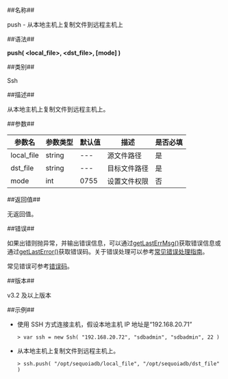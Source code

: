##名称##

push - 从本地主机上复制文件到远程主机上

##语法##

**push( \<local_file\>, \<dst_file\>, \[mode\] )**

##类别##

Ssh

##描述##

从本地主机上复制文件到远程主机上。

##参数##

| 参数名     | 参数类型 | 默认值 | 描述         | 是否必填 |
| ---------- | -------- | ------ | ------------ | -------- |
| local_file | string   | ---    | 源文件路径   | 是       |
| dst_file   | string   | ---    | 目标文件路径 | 是       |
| mode       | int      | 0755   | 设置文件权限 | 否       |

##返回值##

无返回值。

##错误##

如果出错则抛异常，并输出错误信息，可以通过[getLastErrMsg()](manual/Manual/Sequoiadb_Command/Global/getLastErrMsg.md)获取错误信息或通过[getLastError()](manual/Manual/Sequoiadb_Command/Global/getLastError.md)获取错误码。关于错误处理可以参考[常见错误处理指南](manual/FAQ/faq_sdb.md)。



常见错误可参考[错误码](manual/Manual/Sequoiadb_error_code.md)。

##版本##

v3.2 及以上版本

##示例##

* 使用 SSH 方式连接主机，假设本地主机 IP 地址是“192.168.20.71”

    ```lang-javascript
    > var ssh = new Ssh( "192.168.20.72", "sdbadmin", "sdbadmin", 22 )
    ```

* 从本地主机上复制文件到远程主机上。

    ```lang-javascript
    > ssh.push( "/opt/sequoiadb/local_file", "/opt/sequoiadb/dst_file" )
    ```
